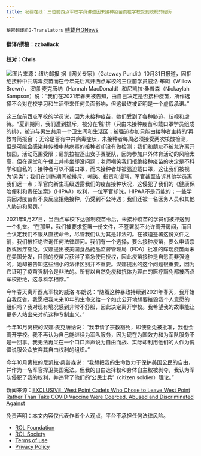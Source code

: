```yaml
---
title: 秘翻在线：三位前西点军校学员讲述因未接种疫苗而在学校受到歧视的经历
---
```

`秘密翻譯組G-Translators` [轉載自GNews](https://gnews.org/zh-hans/1632484/)

#### 翻译/撰稿：zzballack

#### 校对：Chris
![](https://assets.gnews.org/wp-content/uploads/2021/11/图片2-2.jpg)图片来源：纽约邮报
据《网关专家》（Gateway Pundit）10月31日报道，因拒绝接种中共病毒疫苗而在今年先后离开西点军校的三位前学员威洛·布朗（Willow Brown）、汉娜·麦克唐纳（Hannah MacDonald）和尼凯拉·桑普森（Nickaylah Sampson）说：“我们在2021年春天被告知，由自己决定是否接种疫苗，所作选择不会对在校学习和生活带来任何负面影响，但这最终被证明是一个虚假承诺。”

这三位前西点军校的学员说，因为未接种疫苗，她们受到了各种胁迫、歧视和虐待。“夏训期间，我们遭到排斥，被分在‘脏’排（只由未接种疫苗和戴口罩学员组成的排），被迫与男生共用一个卫生间和生活区；被强迫参加只能由接种者主持的‘再教育简报会’；无论是否有中共病毒症状，未接种者每周必须接受两次核酸检测，但是可能会感染并传播中共病毒的接种者却没有做检测；我们和朋友不被允许离开校园，活动范围受限；尼凯拉被逐出女子赛艇队，因为参加户外体育活动的风险太高，但在课堂和午餐上并排坐却没问题；老师嘲笑我们拒绝接种疫苗的决定是不科学和自私的；接种者可以不戴口罩，而未接种者却被强迫戴口罩，这让我们被视为‘另类’；我们在训练期间被排斥、嘲笑、指责和谩骂，军官甚至告诉其他学员离我们远一点；军官向新生班级透露我们的疫苗接种状况，这侵犯了我们的《健康保险便利和责任法案》（HIPAA）权利，一位军官却说，HIPAA不是万能的；一些学员因对疫苗有不良反应拒绝接种，仍受到不公待遇；我们还被一名医务人员和其他人胁迫和惩罚。”

2021年9月27日，当西点军校下达强制疫苗令后，未接种疫苗的学员们被押送到一个礼堂。“在那里，我们被要求签署一份文件，不签署就不允许离开房间，而且会认定我们不服从直接命令，尽管我们认为其是非法的。在被迫签署这份文件之前，我们被拒绝咨询任何法律顾问。我们有一个选择，要么接种疫苗，要么申请宗教或医疗豁免。汉娜提出被美国食品药品监督管理局（FDA）批准的辉瑞疫苗尚未在美国分发，目前的疫苗只获得了紧急使用授权，因此疫苗接种是自愿而非强迫的，她却被告知这些细小的法律区别并不重要。汉娜提出的这个问题很重要，因为它证明了疫苗强制令是非法的。所有以自然免疫和抗体为理由的医疗豁免都被西点军校拒绝，这与科学相悖。”

今年春天离开西点军校的威洛·布朗说：“随着这种暴政持续到2021年春天，我开始自我反省。我愿把我未来10年的生命交给一个如此公开地想要摧毁我个人意愿的组织吗？我对现有境况感到非常不舒服，因此决定离开学校。我希望我的故事能让更多人站出来对抗这种专制主义。”

今年10月离校的汉娜·麦克唐纳说：“我申请了宗教豁免，即使豁免被批准，我也会离开学校。我不再认为自己能继续为军队服务，因为现在为国效力和为军队服务不是一回事。我无法再呆在一个口口声声说为自由而战、实际却利用他们的人作为傀儡说服公众放弃其自由权利的组织。”

今年10月离校的尼凯拉·桑普森说：“我想把我的生命致力于保护美国公民的自由，并作为一名军官捍卫美国宪法。但我的自由选择权和身体自主权被剥夺，我认为军队侵犯了我的权利，并违背了他们的‘公民士兵’（citizen soldier）理论。”

新闻来源：[EXCLUSIVE: West Point Cadets Who Chose to Leave West Point Rather Than Take COVID Vaccine Were Coerced, Abused and Discriminated Against](https://www.thegatewaypundit.com/2021/10/breaking-exclusive-west-point-cadets-chose-leave-west-point-rather-take-covid-vaccine-coerced-abused-discriminated/)

 

免责声明：本文内容仅代表作者个人观点，平台不承担任何法律风险。

- [ROL Foundation](https://rolfoundation.org/)
- [ROL Society](https://rolsociety.org/)
- [Terms of use](https://gnews.org/terms-of-use-3/)
- [Privacy Policy](https://gnews.org/privacy-policy/)
